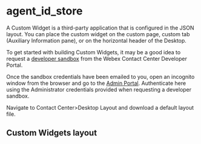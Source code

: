 # agent_id_store
A Custom Widget is a third-party application that is configured in the JSON layout. You can place the custom widget on the custom page, custom tab (Auxiliary Information pane), or on the horizontal header of the Desktop.

To get started with building Custom Widgets, it may be a good idea to request a [developer sandbox](https://developer.webex-cx.com/sandbox) from the Webex Contact Center Developer Portal.

Once the sandbox credentials have been emailed to you, open an incognito window from the browser and go to the [Admin Portal](https://admin.webex.com). Authenticate here using the Administrator credentials provided when requesting a developer sandbox.

Navigate to Contact Center>Desktop Layout and download a default layout file.

## Custom Widgets layout

